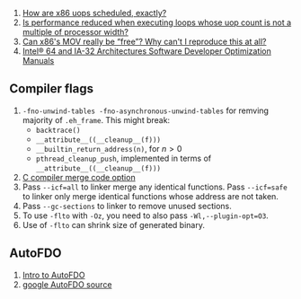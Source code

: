  1. [How are x86 uops scheduled, exactly?][3]
 2. [Is performance reduced when executing loops whose uop count is not a multiple of processor width?][1]
 3. [Can x86's MOV really be “free”? Why can't I reproduce this at all?][2]
 4. [Intel® 64 and IA-32 Architectures Software Developer Optimization Manuals][4]
 
## Compiler flags

 1. `-fno-unwind-tables -fno-asynchronous-unwind-tables` for remving majority of `.eh_frame`.
     This might break:
      - `backtrace()`
      - `__attribute__((__cleanup__(f)))`
      - `__builtin_return_address(n)`, for $n > 0$
      - `pthread_cleanup_push`, implemented in terms of `__attribute__((__cleanup__(f)))`
 2. [C compiler merge code option]
 3. Pass `--icf=all` to linker merge any identical functions.
    Pass `--icf=safe` to linker only merge identical functions whose address are not taken.
 4. Pass `--gc-sections` to linker to remove unused sections.
 5. To use `-flto` with `-Oz`, you need to also pass `-Wl,--plugin-opt=O3`.
 6. Use of `-flto` can shrink size of generated binary.

## AutoFDO
 1. [Intro to AutoFDO](https://linuxplumbersconf.org/event/7/contributions/798/attachments/661/1214/LTO_PGO_and_AutoFDO_-_Plumbers_2020_-_Tolvanen_Wendling_Desaulniers.pdf)
 2. [google AutoFDO source](https://github.com/google/autofdo)

[1]: https://stackoverflow.com/questions/39311872/is-performance-reduced-when-executing-loops-whose-uop-count-is-not-a-multiple-of
[2]: https://stackoverflow.com/questions/44169342/can-x86s-mov-really-be-free-why-cant-i-reproduce-this-at-all/44193770#44193770
[3]: https://stackoverflow.com/questions/40681331/how-are-x86-uops-scheduled-exactly
[4]: https://software.intel.com/content/www/us/en/develop/articles/intel-sdm.html#optimization
[C compiler merge code option]: https://stackoverflow.com/questions/25194738/do-c-compilers-de-duplicate-merge-code
